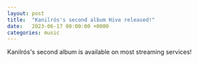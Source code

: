 ```yaml
---
layout: post
title:  "Kanilrós's second album Hive released!"
date:   2023-06-17 00:00:00 +0000
categories: music
---
```

Kanilrós's second album is available on most streaming services!